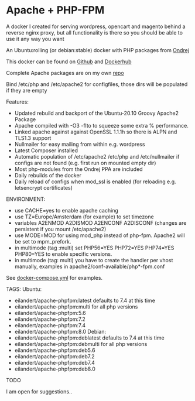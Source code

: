 # Apache + PHP-FPM

A docker I created for serving wordpress, opencart and magento behind a reverse nginx proxy, but all functionality is there so you should be able to use it any way you want

An Ubuntu:rolling (or debian:stable) docker with PHP packages from [Ondrej](https://launchpad.net/~ondrej/+archive/ubuntu/php)

This docker can be found on [Github](https://github.com/eilandert/dockerized/tree/master/apache-phpfpm) and [Dockerhub](https://hub.docker.com/r/eilandert/apache-phpfpm)

Complete Apache packages are on my own [repo](https://launchpad.net/~eilander/+archive/ubuntu/apache2)

Bind /etc/php and /etc/apache2 for configfiles, those dirs will be populated if they are empty


Features:

- Updated rebuild and backport of the Ubuntu-20.10 Groovy Apache2 Package
- Apache compiled with -O3 -flto to squeeze some extra % performance.
- Linked apache against against OpenSSL 1.1.1h so there is ALPN and TLS1.3 support
- Nullmailer for easy mailing from within e.g. wordpress
- Latest Composer installed
- Automatic population of /etc/apache2 /etc/php and /etc/nullmailer if configs are not found (e.g. first run on mounted empty dir)
- Most php-modules from the Ondrej PPA are included
- Daily rebuilds of the docker
- Daily reload of configs when mod_ssl is enabled (for reloading e.g. letsencrypt certificates)


ENVIRONMENT:

- use CACHE=yes to enable apache caching
- use TZ=Europe/Amsterdam (for example) to set timezone
- variables A2ENMOD A2DISMOD A2ENCONF A2DISCONF (changes are persistent if you mount /etc/apache2)
- use MODE=MOD for using mod_php instead of php-fpm. Apache2 will be set to mpm_prefork.
- in multimode (tag :multi) set PHP56=YES PHP72=YES PHP74=YES PHP80=YES to enable specific versions.
- in multimode (tag: multi) you have to create the handler per vhost manually, examples in apache2/conf-available/php\*-fpm.conf

See [docker-compose.yml](https://github.com/eilandert/dockerized/blob/master/apache-phpfpm/docker-compose.yml) for examples.

TAGS:
Ubuntu:
- eilandert/apache-phpfpm:latest defaults to 7.4 at this time
- eilandert/apache-phpfpm:multi for all php versions
- eilandert/apache-phpfpm:5.6
- eilandert/apache-phpfpm:7.2
- eilandert/apache-phpfpm:7.4
- eilandert/apache-phpfpm:8.0
Debian:
- eilandert/apache-phpfpm:deblatest defaults to 7.4 at this time
- eilandert/apache-phpfpm:debmulti for all php versions
- eilandert/apache-phpfpm:deb5.6
- eilandert/apache-phpfpm:deb7.2
- eilandert/apache-phpfpm:deb7.4
- eilandert/apache-phpfpm:deb8.0


TODO

I am open for suggestions..
